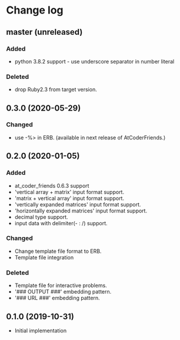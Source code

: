 # Change log

## master (unreleased)
### Added
- python 3.8.2 support - use underscore separator in number literal

### Deleted
- drop Ruby2.3 from target version.

## 0.3.0 (2020-05-29)
### Changed
- use -%> in ERB. (available in next release of AtCoderFriends.)

## 0.2.0 (2020-01-05)
### Added
- at_coder_friends 0.6.3 support
- 'vertical array + matrix' input format support.
- 'matrix + vertical array' input format support.
- 'vertically expanded matrices' input format support.
- 'horizontally expanded matrices' input format support.
- decimal type support.
- input data with delimiter(- : /) support.

### Changed
- Change template file format to ERB.
- Template file integration

### Deleted
- Template file for interactive problems.
- '### OUTPUT ###' embedding pattern.
- '### URL ###' embedding pattern.

## 0.1.0 (2019-10-31)
- Initial implementation
